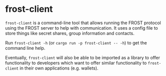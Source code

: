 # frost-client

`frost-client` is a command-line tool that allows running the FROST protocol
using the FROST server to help with communication. It uses a config file to
store things like secret shares, group information and contacts.

Run `frost-client -h` (or `cargo run -p frost-client -- -h`) to get the
command line help.

Eventually, `frost-client` will also be able to be imported as a library to
offer functionality to developers which want to offer similar functionality
to `frost-client` in their own applications (e.g. wallets).
